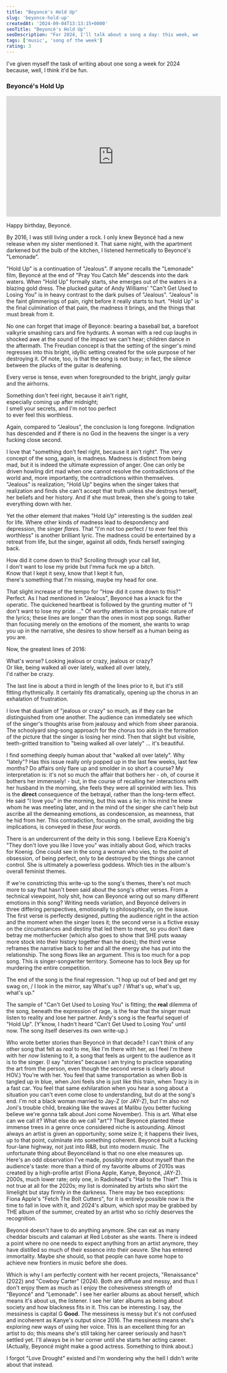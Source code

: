 ```yaml
---
title: "Beyoncé's Hold Up"
slug: 'beyonce-hold-up'
createdAt: '2024-09-04T13:13:15+0000'
seoTitle: "Beyoncé's Hold Up"
seoDescription: "For 2024, I'll talk about a song a day: this week, we're talking about Beyoncé's Hold Up."
tags: ['music', 'song of the week']
rating: 3
---
```


I've given myself the task of writing about one song a week for 2024 because, well, I think it'd be fun.

### Beyoncé's Hold Up

<iframe width="560" height="315" src="https://www.youtube.com/embed/PeonBmeFR8o?si=ASuj9AMArdap2LHx" title="YouTube video player" frameborder="0" allow="accelerometer; autoplay; clipboard-write; encrypted-media; gyroscope; picture-in-picture; web-share" referrerpolicy="strict-origin-when-cross-origin" allowfullscreen></iframe>

Happy birthday, Beyoncé.

By 2016, I was still living under a rock. I only knew Beyoncé had a new release when my sister mentioned it. That same night, with the apartment darkened but the bulb of the kitchen, I listened hermetically to Beyoncé's "Lemonade".

"Hold Up" is a continuation of "Jealous". If anyone recalls the "Lemonade" film, Beyoncé at the end of "Pray You Catch Me" descends into the dark waters. When "Hold Up" formally starts, she emerges out of the waters in a blazing gold dress. The plucked guitar of Andy Williams' "Can't Get Used to Losing You" is in heavy contrast to the dark pulses of "Jealous". "Jealous" is the faint glimmerings of pain, right before it really starts to hurt. "Hold Up" is the final culmination of that pain, the madness it brings, and the things that must break from it.

No one can forget that image of Beyoncé: bearing a baseball bat, a barefoot valkyrie smashing cars and fire hydrants. A woman with a red cup laughs in shocked awe at the sound of the impact we can't hear; children dance in the aftermath. The Freudian concept is that the setting of the singer's mind regresses into this bright, idyllic setting created for the sole purpose of her destroying it. Of note, too, is that the song is not busy; in fact, the silence between the plucks of the guitar is deafening.

Every verse is tense, even when foregrounded to the bright, jangly guitar and the airhorns.

Something don't feel right, because it ain't right,<br/>
especially coming up after midnight;<br/>
I smell your secrets, and I'm not too perfect<br/>
to ever feel this worthless.

Again, compared to "Jealous", the conclusion is long foregone. Indignation has descended and if there is no God in the heavens the singer is a very fucking close second.

I love that "something don't feel right, because it ain't right". The very concept of the song, again, is madness. Madness is distinct from being mad, but it is indeed the ultimate expression of anger. One can only be driven howling dirt mad when one cannot resolve the contradictions of the world and, more importantly, the contradictions within themselves. "Jealous" is realization; "Hold Up" begins when the singer takes that realization and finds she can't accept that truth unless she destroys herself, her beliefs and her history. And if she must break, then she's going to take everything down with her.

Yet the other element that makes "Hold Up" interesting is the sudden zeal for life. Where other kinds of madness lead to despondency and depression, the singer _flares_. That "I'm not too perfect / to ever feel this worthless" is another brilliant lyric. The madness could be entertained by a retreat from life, but the singer, against all odds, finds herself swinging back.

How did it come down to this? Scrolling through your call list,<br/>
I don't want to lose my pride but I'mma fuck me up a bitch.<br/>
Know that I kept it sexy, know that I kept it fun,<br/>
there's something that I'm missing, maybe my head for one.

That slight increase of the tempo for "How did it come down to this?" Perfect. As I had mentioned in "Jealous", Beyoncé has a knack for the operatic. The quickened heartbeat is followed by the grunting mutter of "I don't want to lose my pride ..." Of worthy attention is the prosaic nature of the lyrics; these lines are longer than the ones in most pop songs. Rather than focusing merely on the emotions of the moment, she wants to wrap you up in the narrative, she desires to show herself as a human being as you are.

Now, the greatest lines of 2016:

What's worse? Looking jealous or crazy, jealous or crazy?<br/>
Or like, being walked all over lately, walked all over lately,<br/>
I'd rather be crazy.

The last line is about a third in length of the lines prior to it, but it's still fitting rhythmically. It certainly fits dramatically, opening up the chorus in an exhalation of frustration.

I love that dualism of "jealous or crazy" so much, as if they can be distinguished from one another. The audience can immediately see which of the singer's thoughts arise from jealousy and which from sheer paranoia. The schoolyard sing-song approach for the chorus too aids in the formation of the picture that the singer is losing her mind. Then that slight but visible, teeth-gritted transition to "being walked all over lately" ... it's beautiful.

I find something deeply human about that "walked all over lately". Why "lately"? Has this issue really only popped up in the last few weeks, last few months? Do affairs only flare up and smolder in so short a course? My interpretation is: it's not so much the affair that bothers her - oh, of course it bothers her immensely! - but, in the course of recalling her interactions with her husband in the morning, she feels they were all sprinkled with lies. This is the **direct** consequence of the betrayal, rather than the long-term effect. He said "I love you" in the morning, but this was a lie; in his mind he knew whom he was meeting later, and in the mind of the singer she can't help but ascribe all the demeaning emotions, as condescension, as meanness, that he hid from her. This contradiction, focusing on the small, avoiding the big implications, is conveyed in these _four words_.

There is an undercurrent of the deity in this song. I believe Ezra Koenig's "They don't love you like I love you" was initially about God, which tracks for Koenig. One could see in the song a woman who vies, to the point of obsession, of being perfect, only to be destroyed by the things she cannot control. She is ultimately a powerless goddess. Which ties in the album's overall feminist themes.

If we're constricting this write-up to the song's themes, there's not much more to say that hasn't been said about the song's other verses. From a technical viewpoint, holy shit, how can Beyoncé wring out so many different emotions in this song? Writing needs variation, and Beyoncé delivers in three differing perspectives, emotionally to philosophically, on the issue. The first verse is perfectly designed, putting the audience right in the action and the moment when the singer loses it; the second verse is a fictive essay on the circumstances and destiny that led them to meet, so you don't dare betray me motherfucker (which also goes to show that SHE puts waaay more stock into their history together than he does); the third verse reframes the narrative back to her and all the energy she has put into the relationship. The song flows like an argument. This is too much for a pop song. This is singer-songwriter territory. Someone has to lock Bey up for murdering the entire competition.

The end of the song is the final regression. "I hop up out of bed and get my swag on, / I look in the mirror, say What's up? / What's up, what's up, what's up."

The sample of "Can't Get Used to Losing You" is fitting; the **real** dilemma of the song, beneath the expression of rage, is the fear that the singer must listen to reality and lose her partner. Andy's song is the fearful sequel of "Hold Up". (Y'know, I hadn't heard "Can't Get Used to Losing You" until now. The song itself deserves its own write-up.)

Who wrote better stories than Beyoncé in that decade? I can't think of any other song that felt as _real_ to me, like I'm there with her, as I feel I'm there with her _now_ listening to it, a song that feels as urgent to the audience as it is to the singer. (I say "stories" because I am trying to practice separating the art from the person, even though the second verse is clearly about HOV.) You're with her. You feel that same transportation as when Bob is tangled up in blue, when Joni feels she is just like this train, when Tracy is in a fast car. You feel that same exhilaration when you hear a song about a situation you can't even come close to understanding, but do at the song's end. I'm not a black woman married to Jay-Z (or JAY-Z), but I'm also not Joni's trouble child, breaking like the waves at Malibu (you better fucking believe we're gonna talk about Joni come November). This is art. What else can we call it? What else do we call "art"? That Beyoncé planted these immense trees in a genre once considered niche is astounding. Almost always an artist is given an opportunity; some seize it; it happens their lives, up to that point, culminate into something coherent. Beyoncé built a fucking four-lane highway, not just into R&B, but into modern music. The unfortunate thing about Beyoncéland is that no one else measures up. Here's an odd observation I've made, possibly more about myself than the audience's taste: more than a third of my favorite albums of 2010s was created by a high-profile artist (Fiona Apple, Kanye, Beyoncé, JAY-Z). 2000s, much lower rate; only one, in Radiohead's "Hail to the Thief". This is not true at all for the 2020s; my list is dominated by artists who skirt the limelight but stay firmly in the darkness. There may be two exceptions: Fiona Apple's "Fetch The Bolt Cutters", for it is entirely possible now is the time to fall in love with it, and 2024's album, which spot may be grabbed by THE album of the summer, created by an artist who so richly deserves the recognition.

Beyoncé doesn't have to do anything anymore. She can eat as many cheddar biscuits and calamari at Red Lobster as she wants. There is indeed a point where no one needs to expect anything from an artist anymore, they have distilled so much of their essence into their oeuvre. She has entered immortality. Maybe she should, so that people can have some hope to achieve new frontiers in music before she does.

Which is why I am perfectly content with her recent projects, "Renaissance" (2022) and "Cowboy Carter" (2024). Both are diffuse and messy, and thus I don't enjoy them as much as I enjoy the cohesiveness strength of "Beyoncé" and "Lemonade". I see her earlier albums as about herself, which means it's about us, the listener. I see her later albums as being about society and how blackness fits in it. This can be interesting. I say, the messiness is capital G **Good**. The messiness is messy but it's not confused and incoherent as Kanye's output since 2016. The messiness means she's exploring new ways of using her voice. This is an excellent thing for an artist to do; this means she's still taking her career seriously and hasn't settled yet. I'll always be in her corner until she starts her acting career. (Actually, Beyoncé might make a good actress. Something to think about.)

I forgot "Love Drought" existed and I'm wondering why the hell I didn't write about that instead.
